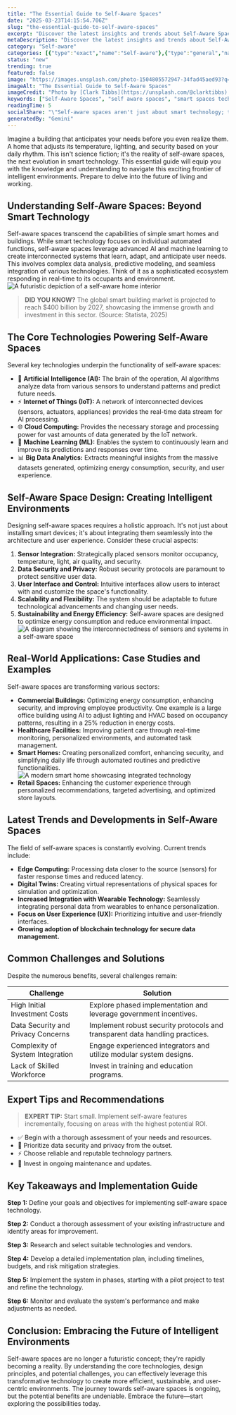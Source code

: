 ```yaml
---
title: "The Essential Guide to Self-Aware Spaces"
date: "2025-03-23T14:15:54.706Z"
slug: "the-essential-guide-to-self-aware-spaces"
excerpt: "Discover the latest insights and trends about Self-Aware Spaces. This comprehensive guide covers everything you need to know about Self-Aware Spaces in 2025."
metaDescription: "Discover the latest insights and trends about Self-Aware Spaces. This comprehensive guide covers everything you need to know about Self-Aware Spaces in 202..."
category: "Self-aware"
categories: [{"type":"exact","name":"Self-aware"},{"type":"general","name":"Architecture"},{"type":"medium","name":"Smart Buildings"},{"type":"specific","name":"Environmental Control"},{"type":"niche","name":"Occupancy Sensing"}]
status: "new"
trending: true
featured: false
image: "https://images.unsplash.com/photo-1504805572947-34fad45aed93?q=85&w=1200&fit=max&fm=webp&auto=compress"
imageAlt: "The Essential Guide to Self-Aware Spaces"
imageCredit: "Photo by [Clark Tibbs](https://unsplash.com/@clarktibbs) on Unsplash"
keywords: ["Self-Aware Spaces", "self aware spaces", "smart spaces technology", "intelligent buildings", "self aware building systems", "future of smart homes", "self-aware space design", "commercial self aware spaces", "buy self aware space technology", "self aware space solutions"]
readingTime: 5
socialShare: "\"Self-aware spaces aren't just about smart technology; they're about creating environments that anticipate and respond to our needs, fundamentally changing how we live and work.\""
generatedBy: "Gemini"
---
```




Imagine a building that anticipates your needs before you even realize them.  A home that adjusts its temperature, lighting, and security based on your daily rhythm. This isn't science fiction; it's the reality of self-aware spaces, the next evolution in smart technology. This essential guide will equip you with the knowledge and understanding to navigate this exciting frontier of intelligent environments.  Prepare to delve into the future of living and working.

## Understanding Self-Aware Spaces: Beyond Smart Technology

Self-aware spaces transcend the capabilities of simple smart homes and buildings.  While smart technology focuses on individual automated functions, self-aware spaces leverage advanced AI and machine learning to create interconnected systems that learn, adapt, and anticipate user needs.  This involves complex data analysis, predictive modeling, and seamless integration of various technologies. Think of it as a sophisticated ecosystem responding in real-time to its occupants and environment. ![A futuristic depiction of a self-aware home interior](https://images.unsplash.com/photo-1451187580459-43490279c0fa?q=85&w=1200&fit=max&fm=webp&auto=compress)

> **DID YOU KNOW?** The global smart building market is projected to reach \$400 billion by 2027, showcasing the immense growth and investment in this sector. (Source: Statista, 2025)

## The Core Technologies Powering Self-Aware Spaces

Several key technologies underpin the functionality of self-aware spaces:

* 🔑 **Artificial Intelligence (AI):**  The brain of the operation, AI algorithms analyze data from various sensors to understand patterns and predict future needs.
* ⚡ **Internet of Things (IoT):**  A network of interconnected devices (sensors, actuators, appliances) provides the real-time data stream for AI processing.
* 🌐 **Cloud Computing:**  Provides the necessary storage and processing power for vast amounts of data generated by the IoT network.
* 🤖 **Machine Learning (ML):**  Enables the system to continuously learn and improve its predictions and responses over time.
* 📊 **Big Data Analytics:**  Extracts meaningful insights from the massive datasets generated, optimizing energy consumption, security, and user experience.

## Self-Aware Space Design: Creating Intelligent Environments

Designing self-aware spaces requires a holistic approach. It's not just about installing smart devices; it's about integrating them seamlessly into the architecture and user experience.  Consider these crucial aspects:

1. **Sensor Integration:** Strategically placed sensors monitor occupancy, temperature, light, air quality, and security.
2. **Data Security and Privacy:** Robust security protocols are paramount to protect sensitive user data.
3. **User Interface and Control:**  Intuitive interfaces allow users to interact with and customize the space's functionality.
4. **Scalability and Flexibility:** The system should be adaptable to future technological advancements and changing user needs.
5. **Sustainability and Energy Efficiency:**  Self-aware spaces are designed to optimize energy consumption and reduce environmental impact. ![A diagram showing the interconnectedness of sensors and systems in a self-aware space](https://images.unsplash.com/photo-1484417894907-623942c8ee29?q=85&w=1200&fit=max&fm=webp&auto=compress)

##  Real-World Applications: Case Studies and Examples

Self-aware spaces are transforming various sectors:

* **Commercial Buildings:**  Optimizing energy consumption, enhancing security, and improving employee productivity.  One example is a large office building using AI to adjust lighting and HVAC based on occupancy patterns, resulting in a 25% reduction in energy costs.
* **Healthcare Facilities:**  Improving patient care through real-time monitoring, personalized environments, and automated task management.
* **Smart Homes:**  Creating personalized comfort, enhancing security, and simplifying daily life through automated routines and predictive functionalities. ![A modern smart home showcasing integrated technology](https://images.unsplash.com/photo-1517976487492-5750f3195933?q=85&w=1200&fit=max&fm=webp&auto=compress)
* **Retail Spaces:**  Enhancing the customer experience through personalized recommendations, targeted advertising, and optimized store layouts.

## Latest Trends and Developments in Self-Aware Spaces

The field of self-aware spaces is constantly evolving.  Current trends include:

* **Edge Computing:** Processing data closer to the source (sensors) for faster response times and reduced latency.
* **Digital Twins:**  Creating virtual representations of physical spaces for simulation and optimization.
* **Increased Integration with Wearable Technology:**  Seamlessly integrating personal data from wearables to enhance personalization.
* **Focus on User Experience (UX):**  Prioritizing intuitive and user-friendly interfaces.
* **Growing adoption of blockchain technology for secure data management.**

## Common Challenges and Solutions

Despite the numerous benefits, several challenges remain:

| Challenge                      | Solution                                                                   |
|---------------------------------|---------------------------------------------------------------------------|
| High Initial Investment Costs    | Explore phased implementation and leverage government incentives.            |
| Data Security and Privacy Concerns | Implement robust security protocols and transparent data handling practices. |
| Complexity of System Integration | Engage experienced integrators and utilize modular system designs.           |
| Lack of Skilled Workforce       | Invest in training and education programs.                                 |

## Expert Tips and Recommendations

> **EXPERT TIP:** Start small. Implement self-aware features incrementally, focusing on areas with the highest potential ROI.

* ✅ Begin with a thorough assessment of your needs and resources.
* 🔑 Prioritize data security and privacy from the outset.
* ⚡ Choose reliable and reputable technology partners.
* 💪  Invest in ongoing maintenance and updates.



## Key Takeaways and Implementation Guide

**Step 1:** Define your goals and objectives for implementing self-aware space technology.

**Step 2:** Conduct a thorough assessment of your existing infrastructure and identify areas for improvement.

**Step 3:** Research and select suitable technologies and vendors.

**Step 4:** Develop a detailed implementation plan, including timelines, budgets, and risk mitigation strategies.

**Step 5:** Implement the system in phases, starting with a pilot project to test and refine the technology.

**Step 6:** Monitor and evaluate the system's performance and make adjustments as needed.

## Conclusion: Embracing the Future of Intelligent Environments

Self-aware spaces are no longer a futuristic concept; they're rapidly becoming a reality.  By understanding the core technologies, design principles, and potential challenges, you can effectively leverage this transformative technology to create more efficient, sustainable, and user-centric environments.  The journey towards self-aware spaces is ongoing, but the potential benefits are undeniable.  Embrace the future—start exploring the possibilities today.


